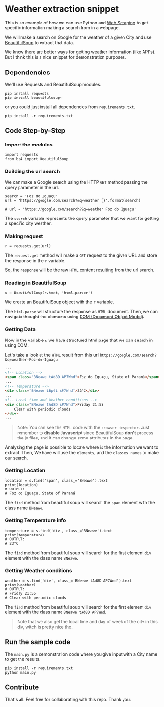 # Weather extraction snippet
This is an example of how we can use Python and [Web Scraping](https://bit.ly/3qOY5Pa) to get specific information making a search from in a webpage.

We will make a search on Google for the weather of a given City and use [BeautifulSoup](https://pypi.org/project/beautifulsoup4/) to extract that data.

We know there are better ways for getting weather information (like API's). But I think this is a nice snippet for demonstration purposes.
## Dependencies
We'll use Requests and BeautifulSoup modules.
````Python3
pip install requests
pip install beautifulsoup4
````
or you could just install all dependencies from ``requirements.txt``.

````Python3
pip install -r requirements.txt
````

## Code Step-by-Step
### Import the modules

````Python3
import requests
from bs4 import BeautifulSoup
````

### Building the url search
We can make a Google search using the HTTP ``GET`` method passing the query parameter in the url.

````Python3
search = 'Foz do Iguaçu'
url = 'https://google.com/search?&q=weather {}'.format(search)

# url = 'https://google.com/search?&q=weather Foz do Iguaçu'
````
The ``search`` variable represents the query parameter that we want for getting a specific city weather.

### Making request
````Python3
r = requests.get(url)
````
The ``request.get`` method will make a ``GET`` request to the given URL and store the response in the ``r`` variable.

So, the ``response`` will be the raw ``HTML`` content resulting from the url search.


### Reading in BeautifulSoup
````Python3
s = BeautifulSoup(r.text, 'html.parser')
````
We create an BeautifulSoup object with the ``r`` variable. 

The ``html.parse`` will structure the response as ``HTML`` document. Then, we can navigate thought the elements using [DOM (Document Object Model)](https://www.w3schools.com/whatis/whatis_htmldom.asp).


### Getting Data
Now in the variable ``s`` we have structured html page that we can search in using DOM.

Let's take a look at the ``HTML`` result from this url ``https://google.com/search?&q=weather-Foz-do-Iguaçu ``

````html
...
<!-- Location -->
<span class="BNeawe tAd8D AP7Wnd">Foz do Iguaçu, State of Paraná</span>
...
<!-- Temperature -->
<div class="BNeawe iBp4i AP7Wnd">23°C</div>
...
<!-- Local time and Weather conditions -->
<div class="BNeawe tAd8D AP7Wnd">Friday 21:55 
    Clear with periodic clouds
</div>
...
````

>Note: You can see the ``HTML`` code with the ``browser inspector``. Just remember to **disable Javascript** since BeautifulSoup **don't** process the js files, and it can change some attributes in the page.

Analysing the page is possible to locate where is the information we want to extract. Then, We have will use the ``elements``, and the ``classes names`` to make our search.
### Getting Location
````Python3
location = s.find('span', class_='BNeawe').text
print(location)
# OUTPUT: 
# Foz do Iguaçu, State of Paraná
````
The ``find`` method from beautiful soup will search the ``span`` element with the class name ``BNeawe``.

### Getting Temperature info
````Python3
temperature = s.find('div', class_='BNeawe').text
print(temperature)
# OUTPUT: 
# 23°C

````
The ``find`` method from beautiful soup will search for the first element ``div`` element with the class name ``BNeawe``.

### Getting Weather conditions
````Python3
weather = s.find('div', class_='BNeawe tAd8D AP7Wnd').text
print(weather)
# OUTPUT: 
# Friday 21:55 
# Clear with periodic clouds
````
The ``find`` method from beautiful soup will search for the first element ``div`` element with the class name ``BNeawe tAd8D AP7Wnd``.
>Note that we also get the local time and day of week of the city in this div, witch is pretty nice tho.

## Run the sample code
The ``main.py`` is a demonstration code where you give input with a City name to get the results.

````Python3 
pip install -r requirements.txt
python main.py
````

## Contribute
That's all. Feel free for collaborating with this repo. Thank you.
